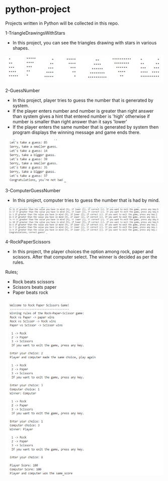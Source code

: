 # python-project
Projects written in Python will be collected in this repo.

1-TriangleDrawingsWithStars
 - In this project, you can see the triangles drawing with stars in various shapes.

![Triangles](https://github.com/AyselAydin/python-project/blob/main/1-TriangleDrawingsWithStars/image.png?raw=true)

2-GuessNumber
 - In this project, player tries to guess the number that is generated by system. 
 - If the player enters number and number is greater than right answer than system gives a hint that entered number is 'high' otherwise if number is smaller than right answer than it says 'lower'
 - If the player enters the same number that is generated by system then program displays the winning message and game ends there.

![Guess](https://github.com/AyselAydin/python-project/blob/main/2-GuessNumber/image.png?raw=true)

3-ComputerGuessNumber
 - In this project, computer tries to guess the number that is had by mind. 

![ComputerGuess](https://github.com/AyselAydin/python-project/blob/main/3-ComputerGuessNumber/image.png?raw=true)

4-RockPaperScissors
 - In this project, the player choices the option among rock, paper and scissors. After that computer select. The winner is decided as per the rules.

 Rules;
 - Rock beats scissors
 - Scissors beats paper
 - Paper beats rock

![RockPaperScissors](https://github.com/AyselAydin/python-project/blob/main/4-RockPaperScissors/image.png?raw=true)